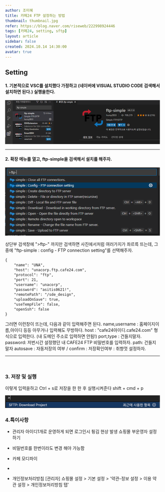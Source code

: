 ```yaml
---
author: 조미혜
title: 카페24 FTP 설정하는 방법
thumbnail: thumbnail.jpg
refer: https://blog.naver.com/riseweb/222998924446
tags: [카페24, setting, sftp]
layout: article
sidebar: false
created: 2024.10.14 14:30:00
avatar: true
---
```


## Setting


#### 1. 기본적으로 VSC를 설치했다 가정하고 (네이버에 VISUAL STUDIO CODE 검색해서 설치하면 된다.) 실행을한다.
>>>>>>>
![](01.png) 



--------------------------------------------------------

#### 2. 확장 메뉴를 열고, ftp-simple을 검색해서 설치를 해주자. 
>>>>>>>
![](02.png) 
 


상단부 검색창에  ">ftp-" 까지만 검색하면 사진에서처럼 여러가지가 좌르륵 뜨는데, 그중에 "ftp-simple : config - FTP connection setting"를 선택해주자. 


```
{
    "name": "UNA",
    "host": "unacorp.ftp.cafe24.com",
    "protocol": "ftp",
    "port": 21,
    "username": "unacorp",
    "password": "asitis0621!",
    "remotePath": "/sde_design",
    "uploadOnSave": true,
    "useTempFile": false,
    "openSsh": false
}
```

그러면 이런창이 뜨는데, 다음과 같이 입력해주면 된다.
name,username : 홈페이지이름,아이디 등등 아무거나 입력해도 무방하다.
host : "cafe24아이디.cafe24.com" 형식으로 입력한다. (내 도메인 주소로 입력하면 안됨!)
port,type : 건들지말자.
password: 저번시간 설정했던 내 CAFE24 FTP 비밀번호를 입력하자.
path: 건들지말자
autosave : 자동저장의 여부 / confirm : 저장확인여부 : 취향껏 설정하자.

--------------------------------------------------------
​
### 3. 저장 및 실행
이렇게 입력을하고 Ctrl + s로 저장을 한 한 후 실행시켜준다
shift + cmd + p

![](03.png) 


### 4.특이사항 
- 관리자 아이디1개로 운영하게 되면 로그인시 튕김 현상 발생
쇼핑몰 부운영자 설정하기
- 비밀번호를 한번이라도 변경 해야 가능함
- 카페 모디파이
-


- 개인정보처리방침
[관리자] 쇼핑몰 설정 > 기본 설정 > '약관-정보 설정 > 이용 약관 설정 > 개인정보처리방침 탭'
